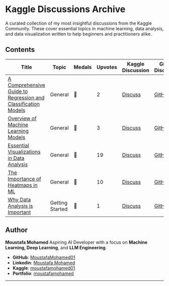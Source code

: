 # Kaggle Discussions Archive

A curated collection of my most insightful discussions from the Kaggle Community. These cover essential topics in machine learning, data analysis, and data visualization written to help beginners and practitioners alike.

## Contents

| Title | Topic | Medals | Upvotes | Kaggle Discussion | GitHub Discussion |
|-------|-------|--------|---------|--------------------|--------------------|
| [A Comprehensive Guide to Regression and Classification Models](./discussions/regression-and-classification-guide.md) | General | 🥉 | 2 | [Discuss](https://www.kaggle.com/discussions/general/585889) | [GitHub](https://github.com/orgs/community/discussions/163632) |
| [Overview of Machine Learning Models](./discussions/overview-ml-models.md) | General | 🥉 | 3 | [Discuss](https://www.kaggle.com/discussions/general/585319) | [GitHub](https://github.com/orgs/community/discussions/163429) |
| [Essential Visualizations in Data Analysis](./discussions/essential-visualizations.md) | General | 🥇 | 19 | [Discuss](https://www.kaggle.com/discussions/general/583451) | [GitHub](https://github.com/orgs/community/discussions/161953) |
| [The Importance of Heatmaps in ML](./discussions/importance-of-heatmaps.md) | General | 🥈 | 10 | [Discuss](https://www.kaggle.com/discussions/general/580707) | [GitHub](https://github.com/orgs/community/discussions/161655) |
| [Why Data Analysis is Important](./discussions/why-data-analysis-important.md) | Getting Started | 🥉 | 1 | [Discuss](https://www.kaggle.com/discussions/getting-started/560720) | [GitHub](https://github.com/orgs/community/discussions/163634) |


## Author

**Moustafa Mohamed**
Aspiring AI Developer with a focus on **Machine Learning, Deep Learning**, and **LLM Engineering**.

* **GitHub**: [MoustafaMohamed01](https://github.com/MoustafaMohamed01)
* **Linkedin**: [Moustafa Mohamed](https://www.linkedin.com/in/moustafamohamed01/)
* **Kaggle**: [moustafamohamed01](https://www.kaggle.com/moustafamohamed01)
* **Portfolio**: [moustafamohamed](https://moustafamohamed.netlify.app/)

---
